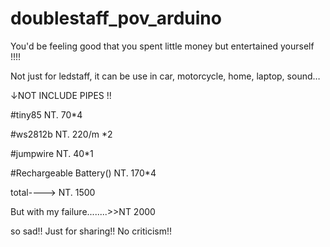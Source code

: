 # doublestaff_pov_arduino

You'd be feeling good that you spent
little money but entertained yourself !!!!

Not just for ledstaff, it can be use in car, motorcycle, home, laptop, sound…

↓NOT INCLUDE PIPES !!

#tiny85 NT. 70*4

#ws2812b NT. 220/m *2

#jumpwire  NT. 40*1

#Rechargeable Battery() NT. 170*4  

total----> NT. 1500

But with my failure........>>NT 2000  

so sad!!
Just for sharing!! No criticism!!
